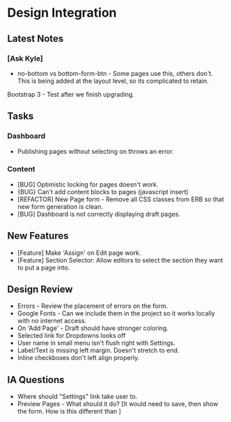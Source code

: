 # Design Integration

## Latest Notes

### [Ask Kyle]

* no-bottom vs bottom-form-btn - Some pages use this, others don't. This is being added at the layout level, so its complicated to retain.

Bootstrap 3 - Test after we finish upgrading.

## Tasks

### Dashboard
* Publishing pages without selecting on throws an error.

### Content
* [BUG] Optimistic locking for pages doesn't work.
* {BUG} Can't add content blocks to pages (javascript insert)
* [REFACTOR] New Page form - Remove all CSS classes from ERB so that new form generation is clean.
* [BUG] Dashboard is not correctly displaying draft pages.

## New Features

* [Feature] Make 'Assign' on Edit page work.
* [Feature] Section Selector: Allow editors to select the section they want to put a page into.

## Design Review

* Errors - Review the placement of errors on the form.
* Google Fonts - Can we include them in the project so it works locally with no internet access.
* On 'Add Page' - Draft should have stronger coloring.
* Selected link for Dropdowns looks off
* User name in small menu isn't flush right with Settings.
* Label/Text is missing left margin. Doesn't stretch to end.
* Inline checkboxes don't left align properly.

## IA Questions

* Where should "Settings" link take user to.
* Preview Pages - What should it do? [It would need to save, then show the form. How is this different than ]

